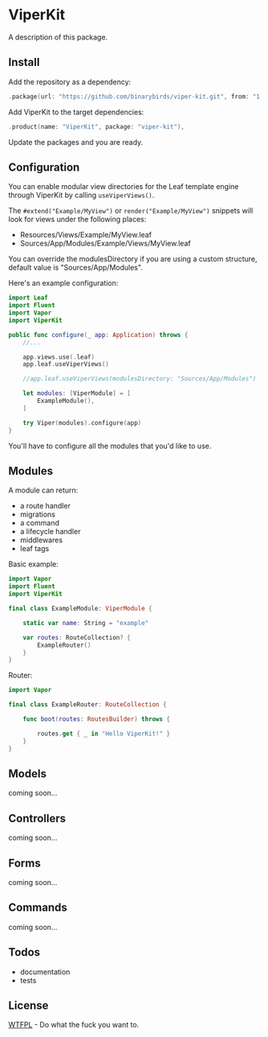 # ViperKit

A description of this package.


## Install

Add the repository as a dependency:

```swift
.package(url: "https://github.com/binarybirds/viper-kit.git", from: "1.0.0"),
```

Add ViperKit to the target dependencies:

```swift
.product(name: "ViperKit", package: "viper-kit"),
```

Update the packages and you are ready.

## Configuration

You can enable modular view directories for the Leaf template engine through ViperKit by calling `useViperViews()`.

The `#extend("Example/MyView")` or `render("Example/MyView")` snippets will look for views under the following places:

- Resources/Views/Example/MyView.leaf
- Sources/App/Modules/Example/Views/MyView.leaf

You can override the modulesDirectory if you are using a custom structure, default value is "Sources/App/Modules".

Here's an example configuration:

```swift
import Leaf
import Fluent
import Vapor
import ViperKit

public func configure(_ app: Application) throws {
    //...

    app.views.use(.leaf)
    app.leaf.useViperViews()

    //app.leaf.useViperViews(modulesDirectory: "Sources/App/Modules")

    let modules: [ViperModule] = [
        ExampleModule(),
    ]

    try Viper(modules).configure(app)
}
```

You'll have to configure all the modules that you'd like to use.

## Modules

A module can return:

- a route handler
- migrations
- a command
- a lifecycle handler
- middlewares
- leaf tags

Basic example:

```swift
import Vapor
import Fluent
import ViperKit

final class ExampleModule: ViperModule {

    static var name: String = "example"

    var routes: RouteCollection? {
        ExampleRouter()
    }
}
```

Router:

```swift
import Vapor

final class ExampleRouter: RouteCollection {

    func boot(routes: RoutesBuilder) throws {

        routes.get { _ in "Hello ViperKit!" }
    }
}
```

## Models

coming soon...

## Controllers

coming soon...

## Forms

coming soon...

## Commands

coming soon...

## Todos

- documentation
- tests

## License

[WTFPL](LICENSE) - Do what the fuck you want to.









